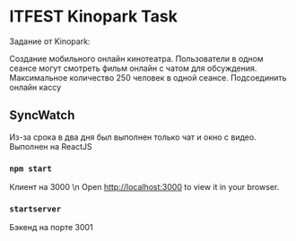 # ITFEST Kinopark Task

Задание от Kinopark:

Создание мобильного онлайн кинотеатра. Пользователи в одном сеансе могут смотреть фильм онлайн с чатом для обсуждения. Максимальное количество 250 человек в одной сеансе. Подсоединить онлайн кассу

## SyncWatch

Из-за срока в два дня был выполнен только чат и окно с видео. Выполнен на ReactJS

### `npm start`

Клиент на 3000 \n
Open [http://localhost:3000](http://localhost:3000) to view it in your browser.

### `startserver`

Бэкенд на порте 3001
